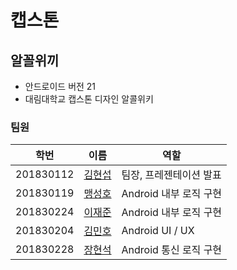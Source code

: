 # 캡스톤 

## 알꼴위끼
 - 안드로이드 버전 21
 - 대림대학교 캡스톤 디자인 알콜위키
 
### 팀원
| 학번 | 이름 | 역할 |
|------|------|------------|
|201830112|[김현섭](https://github.com/Tasty-Programmer)|팀장, 프레젠테이션 발표|
|201830119|[맹성호](https://github.com/Alpha-gone)|Android 내부 로직 구현|
|201830224|[이재준](https://github.com/DooNas)|Android 내부 로직 구현|
|201830204|[김민호](https://github.com/Mammom)|Android UI / UX|
|201830228|[장현석](https://github.com/NightRabbits)|Android 통신 로직 구현|
